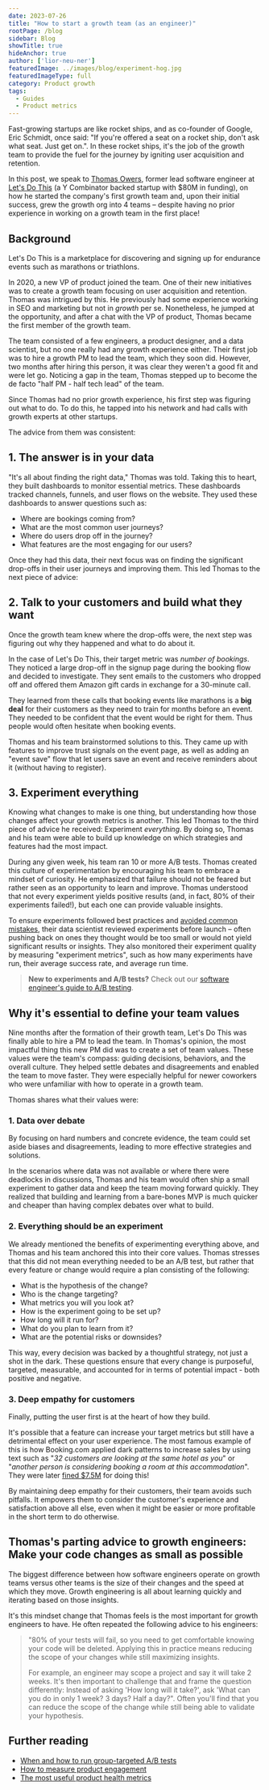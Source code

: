 ```yaml
---
date: 2023-07-26
title: "How to start a growth team (as an engineer)"
rootPage: /blog
sidebar: Blog
showTitle: true
hideAnchor: true
author: ['lior-neu-ner']
featuredImage: ../images/blog/experiment-hog.jpg
featuredImageType: full
category: Product growth
tags: 
  - Guides
  - Product metrics
---
```


Fast-growing startups are like rocket ships, and as co-founder of Google, Eric Schmidt, once said: "If you're offered a seat on a rocket ship, don't ask what seat. Just get on.". In these rocket ships, it's the job of the growth team to provide the fuel for the journey by igniting user acquisition and retention. 

In this post, we speak to [Thomas Owers](https://www.linkedin.com/in/thomasowers/), former lead software engineer at [Let's Do This](https://www.letsdothis.com/) (a Y Combinator backed startup with $80M in funding), on how he started the company's first growth team and, upon their initial success, grew the growth org into 4 teams – despite having no prior experience in working on a growth team in the first place!

## Background

Let's Do This is a marketplace for discovering and signing up for endurance events such as marathons or triathlons. 

In 2020, a new VP of product joined the team. One of their new initiatives was to create a growth team focusing on user acquisition and retention. Thomas was intrigued by this. He previously had some experience working in SEO and marketing but not in *growth* per se. Nonetheless, he jumped at the opportunity, and after a chat with the VP of product, Thomas became the first member of the growth team.

The team consisted of a few engineers, a product designer, and a data scientist, but no one really had any growth experience either. Their first job was to hire a growth PM to lead the team, which they soon did. However, two months after hiring this person, it was clear they weren't a good fit and were let go. Noticing a gap in the team, Thomas stepped up to become the de facto "half PM - half tech lead" of the team.

Since Thomas had no prior growth experience, his first step was figuring out what to do. To do this, he tapped into his network and had calls with growth experts at other startups.

The advice from them was consistent:

## 1. The answer is in your data

"It's all about finding the right data," Thomas was told. Taking this to heart, they built dashboards to monitor essential metrics. These dashboards tracked channels, funnels, and user flows on the website. They used these dashboards to answer questions such as:

- Where are bookings coming from? 
- What are the most common user journeys? 
- Where do users drop off in the journey? 
- What features are the most engaging for our users? 

Once they had this data, their next focus was on finding the significant drop-offs in their user journeys and improving them. This led Thomas to the next piece of advice:

## 2. Talk to your customers and build what they want

Once the growth team knew where the drop-offs were, the next step was figuring out why they happened and what to do about it. 

In the case of Let's Do This, their target metric was *number of bookings*. They noticed a large drop-off in the signup page during the booking flow and decided to investigate. They sent emails to the customers who dropped off and offered them Amazon gift cards in exchange for a 30-minute call.

They learned from these calls that booking events like marathons is a **big deal** for their customers as they need to train for months before an event. They needed to be confident that the event would be right for them. Thus people would often hesitate when booking events. 

Thomas and his team brainstormed solutions to this. They came up with features to improve trust signals on the event page, as well as adding an "event save" flow that let users save an event and receive reminders about it (without having to register).

## 3. Experiment everything

Knowing what changes to make is one thing, but understanding how those changes affect your growth metrics is another. This led Thomas to the third piece of advice he received: Experiment *everything*. By doing so, Thomas and his team were able to build up knowledge on which strategies and features had the most impact.

During any given week, his team ran 10 or more A/B tests. Thomas created this culture of experimentation by encouraging his team to embrace a mindset of curiosity. He emphasized that failure should not be feared but rather seen as an opportunity to learn and improve. Thomas understood that not every experiment yields positive results (and, in fact, 80% of their experiments failed!), but each one can provide valuable insights.

To ensure experiments followed best practices and [avoided common mistakes](/blog/ab-testing-mistakes), their data scientist reviewed experiments before launch – often pushing back on ones they thought would be too small or would not yield significant results or insights. They also monitored their experiment quality by measuring "experiment metrics", such as how many experiments have run, their average success rate, and average run time.

> **New to experiments and A/B tests?** Check out our [software engineer's guide to A/B testing](/blog/ab-testing-guide-for-engineers).

## Why it's essential to define your team values

Nine months after the formation of their growth team, Let's Do This was finally able to hire a PM to lead the team. In Thomas's opinion, the most impactful thing this new PM did was to create a set of team values. These values were the team's compass: guiding decisions, behaviors, and the overall culture. They helped settle debates and disagreements and enabled the team to move faster. They were especially helpful for newer coworkers who were unfamiliar with how to operate in a growth team.

Thomas shares what their values were:

### 1. Data over debate

By focusing on hard numbers and concrete evidence, the team could set aside biases and disagreements, leading to more effective strategies and solutions.

In the scenarios where data was not available or where there were deadlocks in discussions, Thomas and his team would often ship a small experiment to gather data and keep the team moving forward quickly. They realized that building and learning from a bare-bones MVP is much quicker and cheaper than having complex debates over what to build.

### 2. Everything should be an experiment

We already mentioned the benefits of experimenting everything above, and Thomas and his team anchored this into their core values. Thomas stresses that this did not mean everything needed to be an A/B test, but rather that every feature or change would require a plan consisting of the following:

- What is the hypothesis of the change?
- Who is the change targeting?
- What metrics you will you look at?
- How is the experiment going to be set up?
- How long will it run for?
- What do you plan to learn from it?
- What are the potential risks or downsides?

This way, every decision was backed by a thoughtful strategy, not just a shot in the dark. These questions ensure that every change is purposeful, targeted, measurable, and accounted for in terms of potential impact - both positive and negative.

### 3. Deep empathy for customers

Finally, putting the user first is at the heart of how they build. 

It's possible that a feature can increase your target metrics but still have a detrimental effect on your user experience. The most famous example of this is how Booking.com applied dark patterns to increase sales by using text such as "*32 customers are looking at the same hotel as you*" or "*another person is considering booking a room at this accommodation*". They were later [fined $7.5M](https://www.gvh.hu/en/press_room/press_releases/press-releases-2020/gigantic-fine-imposed-on-booking.com-by-the-gvh) for doing this!

By maintaining deep empathy for their customers, their team avoids such pitfalls. It empowers them to consider the customer's experience and satisfaction above all else, even when it might be easier or more profitable in the short term to do otherwise.

## Thomas's parting advice to growth engineers: Make your code changes as small as possible

The biggest difference between how software engineers operate on growth teams versus other teams is the size of their changes and the speed at which they move. Growth engineering is all about learning quickly and iterating based on those insights. 

It's this mindset change that Thomas feels is the most important for growth engineers to have. He often repeated the following advice to his engineers:

> "80% of your tests will fail, so you need to get comfortable knowing your code will be deleted. Applying this in practice means reducing the scope of your changes while still maximizing insights.
>
> For example, an engineer may scope a project and say it will take 2 weeks. It's then important to challenge that and frame the question differently: Instead of asking 'How long will it take?', ask 'What can you do in only 1 week? 3 days? Half a day?". Often you'll find that you can reduce the scope of the change while still being able to validate your hypothesis.

## Further reading

- [When and how to run group-targeted A/B tests](/blog/running-group-targeted-ab-tests)
- [How to measure product engagement](/blog/how-to-measure-product-engagement)
- [The most useful product health metrics](/blog/product-health-metrics)